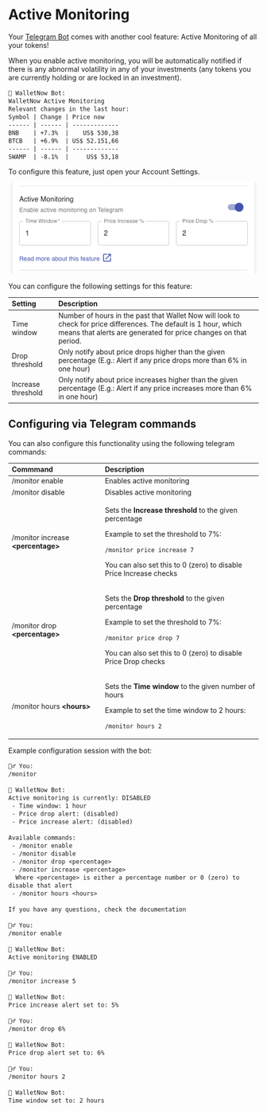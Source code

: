# Active Monitoring

Your [Telegram Bot](telegram-bot.md) comes with another cool feature: Active Monitoring of all your tokens!

When you enable active monitoring, you will be automatically notified if there is any abnormal volatility in any of your investments \(any tokens you are currently holding or are locked in an investment\).

```text
🤖 WalletNow Bot:
WalletNow Active Monitoring
Relevant changes in the last hour:
Symbol | Change | Price now    
------ | ------ | -------------
BNB    | +7.3%  |    US$ 530,38
BTCB   | +6.9%  | US$ 52.151,66
------ | ------ | -------------
SWAMP  | -8.1%  |     US$ 53,18
```

To configure this feature, just open your Account Settings.

![](../.gitbook/assets/image%20%282%29.png)

You can configure the following settings for this feature:

| Setting | Description |
| :--- | :--- |
| Time window | Number of hours in the past that Wallet Now will look to check for price differences. The default is 1 hour, which means that alerts are generated for price changes on that period. |
| Drop threshold | Only notify about price drops higher than the given percentage \(E.g.: Alert if any price drops more than 6% in one hour\) |
| Increase threshold | Only notify about price increases higher than the given percentage \(E.g.: Alert if any price increases more than 6% in one hour\) |

## Configuring via Telegram commands

You can also configure this functionality using the following telegram commands:

<table>
  <thead>
    <tr>
      <th style="text-align:left">Commmand</th>
      <th style="text-align:left">Description</th>
    </tr>
  </thead>
  <tbody>
    <tr>
      <td style="text-align:left">/monitor enable</td>
      <td style="text-align:left">Enables active monitoring</td>
    </tr>
    <tr>
      <td style="text-align:left">/monitor disable</td>
      <td style="text-align:left">Disables active monitoring</td>
    </tr>
    <tr>
      <td style="text-align:left">/monitor increase <b>&lt;percentage&gt;</b>
      </td>
      <td style="text-align:left">
        <p>Sets the <b>Increase threshold</b> to the given percentage</p>
        <p>Example to set the threshold to 7%:</p>
        <p><code>/monitor price increase 7</code>
        </p>
        <p>You can also set this to 0 (zero) to disable Price Increase checks</p>
      </td>
    </tr>
    <tr>
      <td style="text-align:left">/monitor drop <b>&lt;percentage&gt;</b>
      </td>
      <td style="text-align:left">
        <p>Sets the <b>Drop threshold</b> to the given percentage</p>
        <p>Example to set the threshold to 7%:</p>
        <p><code>/monitor price drop 7</code>
        </p>
        <p>You can also set this to 0 (zero) to disable Price Drop checks</p>
      </td>
    </tr>
    <tr>
      <td style="text-align:left">/monitor hours <b>&lt;hours&gt;</b>
      </td>
      <td style="text-align:left">
        <p>Sets the <b>Time window</b> to the given number of hours</p>
        <p>Example to set the time window to 2 hours:</p>
        <p><code>/monitor hours 2</code>
        </p>
      </td>
    </tr>
  </tbody>
</table>

Example configuration session with the bot:

```text
🙍‍♂️ You:
/monitor

🤖 WalletNow Bot:
Active monitoring is currently: DISABLED
 - Time window: 1 hour
 - Price drop alert: (disabled)
 - Price increase alert: (disabled)

Available commands:
 - /monitor enable 
 - /monitor disable
 - /monitor drop <percentage>
 - /monitor increase <percentage>
  Where <percentage> is either a percentage number or 0 (zero) to disable that alert
 - /monitor hours <hours>

If you have any questions, check the documentation

🙍‍♂️ You:
/monitor enable

🤖 WalletNow Bot:
Active monitoring ENABLED

🙍‍♂️ You:
/monitor increase 5

🤖 WalletNow Bot:
Price increase alert set to: 5%

🙍‍♂️ You:
/monitor drop 6%

🤖 WalletNow Bot:
Price drop alert set to: 6%

🙍‍♂️ You:
/monitor hours 2

🤖 WalletNow Bot:
Time window set to: 2 hours
```

